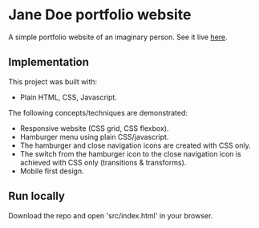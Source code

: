 # Jane Doe portfolio website

A simple portfolio website of an imaginary person. See it live [here](https://tasxatzial.github.io/janedoe-portfolio).

## Implementation

This project was built with:

* Plain HTML, CSS, Javascript.

The following concepts/techniques are demonstrated:

* Responsive website (CSS grid, CSS flexbox).
* Hamburger menu using plain CSS/javascript.
* The hamburger and close navigation icons are created with CSS only.
* The switch from the hamburger icon to the close navigation icon is achieved with CSS only (transitions & transforms).
* Mobile first design.

## Run locally

Download the repo and open 'src/index.html' in your browser.
